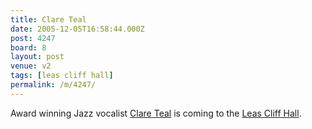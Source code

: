 ```yaml
---
title: Clare Teal
date: 2005-12-05T16:58:44.000Z
post: 4247
board: 8
layout: post
venue: v2
tags: [leas cliff hall]
permalink: /m/4247/
---
```

Award winning Jazz vocalist <a href="http://www.clareteal.co.uk">Clare Teal</a> is coming to the <a href="/wiki/leas+cliff+hall">Leas Cliff Hall</a>.
